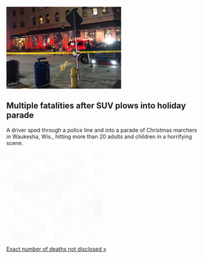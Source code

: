 
![Multiple fatalities after SUV plows into holiday parade](./20211122055904.png)
## Multiple fatalities after SUV plows into holiday parade

A driver sped through a police line and into a parade of Christmas marchers in Waukesha, Wis., hitting more than 20 adults and children in a horrifying scene.

![pic](../square_bg.png)

[Exact number of deaths not disclosed »](https://www.yahoo.com/news/suv-speeds-christmas-parade-suburban-001359116.html)

